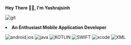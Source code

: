 <b>Hey There 👋🏻, I'm Yashrajsinh</b>

![git](https://user-images.githubusercontent.com/46606790/181631229-fa6a175d-5b5a-4124-9085-2293e64ed17a.gif)

<b><li>An Enthusiast Mobile Application Developer </b></li>

![android,ios](https://user-images.githubusercontent.com/46606790/181631405-cc480598-0267-4b2e-89ce-1d3e909c961e.png)
![java](https://user-images.githubusercontent.com/46606790/181631406-f1f0b219-974e-4dbb-bf8a-616fbdf59cfd.png)
![KOTLIN](https://user-images.githubusercontent.com/46606790/181631410-e3d47de2-4d0d-421a-a309-95030bc8bf57.png)
![SWIFT](https://user-images.githubusercontent.com/46606790/181631411-0915c331-d658-40f2-912d-0468e3e8693c.png)
![xcode](https://user-images.githubusercontent.com/46606790/181631413-98f59087-f793-43c9-a8e4-210b247c4a86.png)
![XML](https://user-images.githubusercontent.com/46606790/181631414-989af6a5-ca57-4989-a017-cd4217ead807.png)

